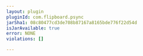 ```yaml
---
layout: plugin
pluginId: com.flipboard.psync
jarSha1: 08c80477cd3de708b87167a8165bde776f22d54d
isJarAvailable: true
error: NONE
violations: []

---
```

